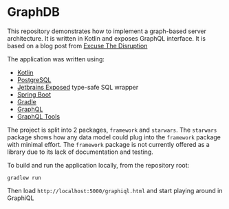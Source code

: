 # GraphDB

This repository demonstrates how to implement a graph-based server architecture. It is written in Kotlin and exposes GraphQL interface. It is based on a blog post from [Excuse The Disruption](http://www.excusethedisruption.com/writing-a-graphql-server-in-kotlin/)

The application was written using:

- [Kotlin](https://kotlinlang.org/)
- [PostgreSQL](https://www.postgresql.org/)
- [Jetbrains Exposed](https://github.com/JetBrains/Exposed) type-safe SQL wrapper
- [Spring Boot](https://projects.spring.io/spring-boot/)
- [Gradle](https://gradle.org/)
- [GraphQL](http://graphql.org/)
- [GraphQL Tools](https://github.com/graphql-java/graphql-java-tools)

The project is split into 2 packages, `framework` and `starwars`. The `starwars` package shows how any data model could plug into the `framework` package with minimal effort. The `framework` package is not currently offered as a library due to its lack of documentation and testing.


To build and run the application locally, from the repository root:
```
gradlew run
```

Then load `http://localhost:5000/graphiql.html` and start playing around in GraphiQL